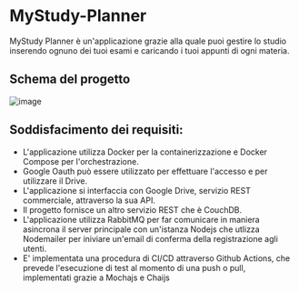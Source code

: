 # MyStudy-Planner
MyStudy Planner è un'applicazione grazie alla quale puoi gestire lo studio inserendo ognuno dei tuoi esami e caricando i tuoi appunti di ogni materia.

## Schema del progetto
![image](https://user-images.githubusercontent.com/102963704/219648347-2b193781-581a-4258-844d-f9256c80d884.png)

## Soddisfacimento dei requisiti:
- L'applicazione utilizza Docker per la containerizzazione e Docker Compose per l'orchestrazione.
- Google Oauth può essere utilizzato per effettuare l'accesso e per utilizzare il Drive.
- L'applicazione si interfaccia con Google Drive, servizio REST commerciale, attraverso la sua API.
- Il progetto fornisce un altro servizio REST che è CouchDB.
- L'applicazione utilizza RabbitMQ per far comunicare in maniera asincrona il server principale con un'istanza Nodejs che utlizza Nodemailer per iniviare un'email di conferma della registrazione agli utenti.
- E' implementata una procedura di CI/CD attraverso Github Actions, che prevede l'esecuzione di test al momento di una push o pull,
  implementati grazie a Mochajs e Chaijs
